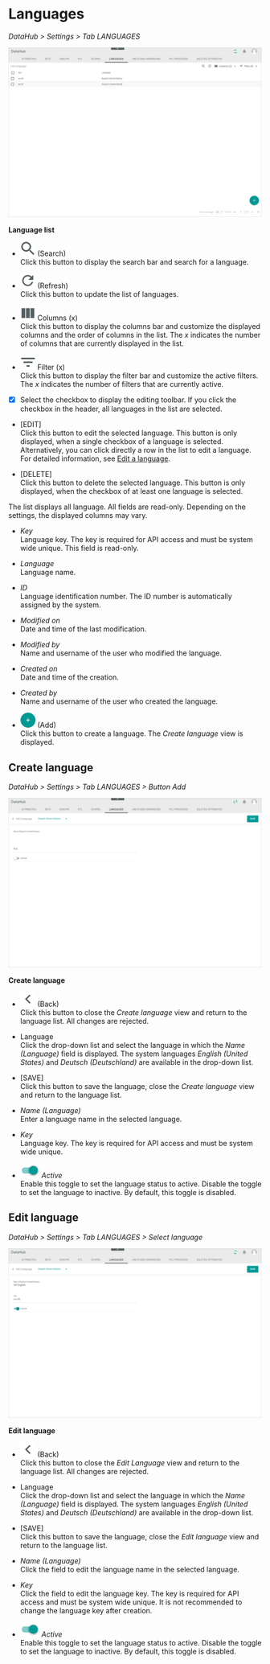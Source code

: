 # Languages

*DataHub > Settings > Tab LANGUAGES*

![Languages](/Assets/Screenshots/DataHub/Settings/Languages/LanguageList.png "[Languages]")

**Language list**

- ![Search](/Assets/Icons/Search.png "[Search]") (Search)   
  Click this button to display the search bar and search for a language.

- ![Refresh](/Assets/Icons/Refresh01.png "[Refresh]") (Refresh)   
  Click this button to update the list of languages.

- ![Columns](/Assets/Icons/Columns.png "[Columns]") Columns (x)   
  Click this button to display the columns bar and customize the displayed columns and the order of columns in the list. The *x* indicates the number of columns that are currently displayed in the list.

- ![Filter](/Assets/Icons/Filter.png "[Filter]") Filter (x)   
  Click this button to display the filter bar and customize the active filters. The *x* indicates the number of filters that are currently active.

- [x]     
  Select the checkbox to display the editing toolbar. If you click the checkbox in the header, all languages in the list are selected.

- [EDIT]   
  Click this button to edit the selected language. This button is only displayed, when a single checkbox of a language is selected. Alternatively, you can click directly a row in the list to edit a language.
  For detailed information, see [Edit a language](/DataHub/Integration/05_ManageLanguages.md#edit-a-language).

- [DELETE]   
  Click this button to delete the selected language. This button is only displayed, when the checkbox of at least one language is selected.       

The list displays all language. All fields are read-only. Depending on the settings, the displayed columns may vary.

- *Key*   
  Language key. The key is required for API access and must be system wide unique. This field is read-only.

- *Language*   
  Language name.

- *ID*   
  Language identification number. The ID number is automatically assigned by the system.

- *Modified on*   
  Date and time of the last modification.

- *Modified by*   
  Name and username of the user who modified the language.

- *Created on*   
  Date and time of the creation.

- *Created by*   
  Name and username of the user who created the language.

- ![Add](/Assets/Icons/Plus01.png "[Add]") (Add)   
  Click this button to create a language. The *Create language* view is displayed.   



## Create language

*DataHub > Settings > Tab LANGUAGES > Button Add*

![Create language](/Assets/Screenshots/DataHub/Settings/Languages/CreateLanguage.png "[Create language]")

**Create language**

- ![Back](/Assets/Icons/Back02.png "[Back]") (Back)   
  Click this button to close the *Create language* view and return to the language list. All changes are rejected.

- Language   
  Click the drop-down list and select the language in which the *Name (Language)* field is displayed. The system languages *English (United States)* and *Deutsch (Deutschland)* are available in the drop-down list.

- [SAVE]   
  Click this button to save the language, close the *Create language* view and return to the language list.

- *Name (Language)*   
  Enter a language name in the selected language.

- *Key*   
  Language key. The key is required for API access and must be system wide unique.

- ![Toggle](/Assets/Icons/Toggle.png "[Toggle]") *Active*   
  Enable this toggle to set the language status to active. Disable the toggle to set the language to inactive. By default, this toggle is disabled.



## Edit language

*DataHub > Settings > Tab LANGUAGES > Select language*

![Edit language](/Assets/Screenshots/DataHub/Settings/Languages/EditLanguage.png "[Edit language]")

**Edit language**

- ![Back](/Assets/Icons/Back02.png "[Back]") (Back)   
  Click this button to close the *Edit Language* view and return to the language list. All changes are rejected.

- Language   
  Click the drop-down list and select the language in which the *Name (Language)* field is displayed. The system languages *English (United States)* and *Deutsch (Deutschland)* are available in the drop-down list.

- [SAVE]   
  Click this button to save the language, close the *Edit language* view and return to the language list.

- *Name (Language)*   
  Click the field to edit the language name in the selected language.

- *Key*   
  Click the field to edit the language key. The key is required for API access and must be system wide unique. It is not recommended to change the language key after creation.

- ![Toggle](/Assets/Icons/Toggle.png "[Toggle]") *Active*   
  Enable this toggle to set the language status to active. Disable the toggle to set the language to inactive. By default, this toggle is disabled.
